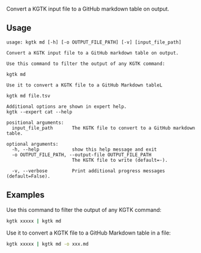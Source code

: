 Convert a KGTK input file to a GitHub markdown table on output.

## Usage

```
usage: kgtk md [-h] [-o OUTPUT_FILE_PATH] [-v] [input_file_path]

Convert a KGTK input file to a GitHub markdown table on output. 

Use this command to filter the output of any KGTK command: 

kgtk md 

Use it to convert a KGTK file to a GitHub Markdown tableL 

kgtk md file.tsv 

Additional options are shown in expert help.
kgtk --expert cat --help

positional arguments:
  input_file_path       The KGTK file to convert to a GitHub markdown table.

optional arguments:
  -h, --help            show this help message and exit
  -o OUTPUT_FILE_PATH, --output-file OUTPUT_FILE_PATH
                        The KGTK file to write (default=-).

  -v, --verbose         Print additional progress messages (default=False).
```

## Examples

Use this command to filter the output of any KGTK command:
```bash
kgtk xxxxx | kgtk md
```

Use it to convert a KGTK file to a GitHub Markdown table in a file:
```bash
kgtk xxxxx | kgtk md -o xxx.md
```
